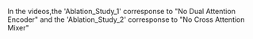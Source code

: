 In the videos,the 'Ablation_Study_1' corresponse to "No Dual Attention Encoder" and the 'Ablation_Study_2' corresponse to "No Cross Attention Mixer"
